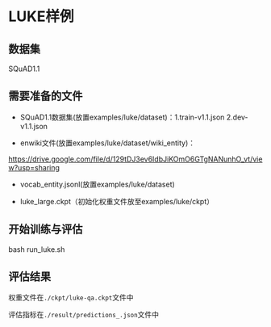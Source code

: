 # LUKE样例

## 数据集

SQuAD1.1

## 需要准备的文件

- SQuAD1.1数据集(放置examples/luke/dataset)：1.train-v1.1.json   2.dev-v1.1.json

- enwiki文件(放置examples/luke/dataset/wiki_entity)：

https://drive.google.com/file/d/129tDJ3ev6IdbJiKOmO6GTgNANunhO_vt/view?usp=sharing

- vocab_entity.jsonl(放置examples/luke/dataset)

- luke_large.ckpt（初始化权重文件放至examples/luke/ckpt）

## 开始训练与评估

bash run_luke.sh

## 评估结果

权重文件在`./ckpt/luke-qa.ckpt`文件中

评估指标在`./result/predictions_.json`文件中
